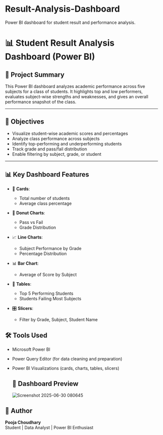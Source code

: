 # Result-Analysis-Dashboard
Power BI dashboard for student result and performance analysis.


# 📊 Student Result Analysis Dashboard (Power BI)

## 📁 Project Summary
This Power BI dashboard analyzes academic performance across five subjects for a class of students. It highlights top and low performers, evaluates subject-wise strengths and weaknesses, and gives an overall performance snapshot of the class.

---

## 🎯 Objectives
- Visualize student-wise academic scores and percentages
- Analyze class performance across subjects
- Identify top-performing and underperforming students
- Track grade and pass/fail distribution
- Enable filtering by subject, grade, or student

---

## 📊 Key Dashboard Features
- 📌 **Cards**:
  - Total number of students
  - Average class percentage

- 🍩 **Donut Charts**:
  - Pass vs Fail
  - Grade Distribution

- 📈 **Line Charts**:
  - Subject Performance by Grade
  - Percentage Distribution

- 📊 **Bar Chart**:
  - Average of Score by Subject

- 🥇 **Tables**:
  - Top 5 Performing Students
  - Students Failing Most Subjects

- 🎛️ **Slicers**:
  - Filter by Grade, Subject, Student Name
    
## 🛠️ Tools Used
- Microsoft Power BI
- Power Query Editor (for data cleaning and preparation)
- Power BI Visualizations (cards, charts, tables, slicers)
 
  ## 📸 Dashboard Preview
  ![Screenshot 2025-06-30 080645](https://github.com/user-attachments/assets/401f2435-e65f-4a2a-b3cb-930fe4c72522)


## 👤 Author
**Pooja Choudhary**  
Student | Data Analyst | Power BI Enthusiast  


